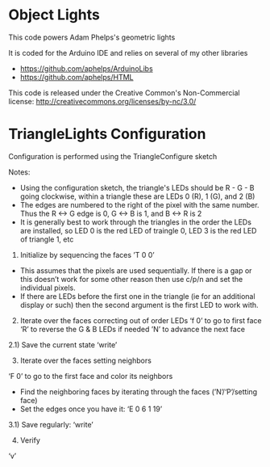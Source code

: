 Object Lights
=============

This code powers Adam Phelps's geometric lights

It is coded for the Arduino IDE and relies on several of my other libraries
* https://github.com/aphelps/ArduinoLibs
* https://github.com/aphelps/HTML

This code is released under the Creative Common's Non-Commercial license:
  http://creativecommons.org/licenses/by-nc/3.0/


TriangleLights Configuration
============================

Configuration is performed using the TriangleConfigure sketch

Notes:
* Using the configuration sketch, the triangle's LEDs should be R - G - B going clockwise, within a triangle these are LEDs 0 (R), 1 (G), and 2 (B)
* The edges are numbered to the right of the pixel with the same number.  Thus the R <-> G edge is 0, G <-> B is 1, and B <-> R is 2
* It is generally best to work through the triangles in the order the LEDs are installed, so LED 0 is the red LED of traingle 0, LED 3 is the red LED of triangle 1, etc

1) Initialize by sequencing the faces
’T 0 0’
* This assumes that the pixels are used sequentially.  If there is a gap or this doesn’t work for some other reason then use c/p/n and set the individual pixels.
* If there are LEDs before the first one in the triangle (ie for an additional display or such) then the second argument is the first LED to work with.

2) Iterate over the faces correcting out of order LEDs
‘f 0’ to go to first face
‘R’ to reverse the G & B LEDs if needed
’N’ to advance the next face

2.1) Save the current state
‘write’

3) Iterate over the faces setting neighbors

‘F 0’ to go to the first face and color its neighbors

* Find the neighboring faces by iterating through the faces (’N’/‘P’/setting face)
* Set the edges once you have it:
‘E 0 6 1 19’

3.1) Save regularly:
‘write’

4) Verify

‘v’
